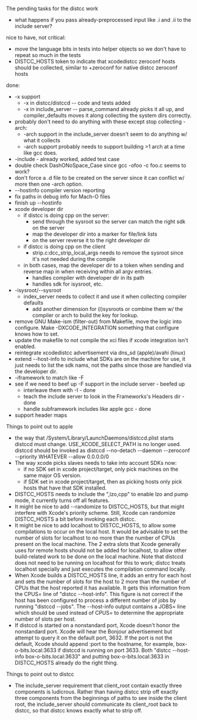 The pending tasks for the distcc work
  * what happens if you pass already-preprocessed input like .i and .ii to the include server?

nice to have, not critical:
  * move the language bits in tests into helper objects so we don't have to repeat so much in the tests
  * DISTCC\_HOSTS token to indicate that xcodedistcc zeroconf hosts should be collected, similar to +zeroconf for native distcc zeroconf hosts


done:
  * -x support
    * -x in distcc/distccd -- code and tests added
    * -x in include\_server -- parse\_command already picks it all up, and compiler\_defaults moves it along collecting the system dirs correctly.
  * probably don't need to do anything with these except stop collecting -arch:
    * -arch support in the include\_server doesn't seem to do anything w/ what it collects
    * -arch support probably needs to support building >1 arch at a time like gcc does.
  * -include - already worked, added test case
  * double check DashONoSpace\_Case since gcc -ofoo -c foo.c seems to work?
  * don't force a .d file to be created on the server since it can conflict w/ more then one -arch option.
  * --hostinfo compiler version reporting
  * fix paths in debug info for Mach-O files
  * finish up --hostinfo
  * xcode developer dir
    * if distcc is doing cpp on the server:
      * send through the sysroot so the server can match the right sdk on the server
      * map the developer dir into a marker for file/link lists
      * on the server reverse it to the right developer dir
    * if distcc is doing cpp on the client
      * strip.c:dcc\_strip\_local\_args needs to remove the sysroot since it's not needed during the compile
    * in both cases, map the developer dir to a token when sending and reverse map in when receiving within all argv entries.
      * handles compiler with developer dir in its path
      * handles sdk for isysroot, etc.
  * -isysroot/--sysroot
    * index\_server needs to collect it and use it when collecting compiler defaults
      * add another dimension for (i)sysroots or combine them w/ the compiler or arch to build the key for lookup.
  * remove GNU Make-ism (filter-out) from Makefile, move the logic into configure.  Make -DXCODE\_INTEGRATION something that configure knows how to set.
  * update the makefile to not compile the xci files if xcode integration isn't enabled.
  * reintegrate xcodedistcc advertisement via dns\_sd (apple)/avahi (linux)
  * extend --host-info to include what SDKs are on the machine for use, it just needs to list the sdk nams, not the paths since those are handled via the developer dir.
  * -iframework to match like -F
  * see if we need to beef up -F support in the include server - beefed up
    * interleave them with -I - done
    * teach the include server to look in the Frameworks's Headers dir - done
    * handle subframework includes like apple gcc - done
  * support header maps

Things to point out to apple
  * the way that /System/Library/LaunchDaemons/distccd.plist starts distccd must change.  USE\_XCODE\_SELECT\_PATH is no longer used.  distccd should be invoked as distccd --no-detach --daemon --zeroconf --priority WHATEVER --allow 0.0.0.0/0
  * The way xcode picks slaves needs to take into account SDKs now:
    * if no SDK set in xcode project/target, only pick machines on the same major OS version.
    * if SDK set in xcode project/target, then as picking hosts only pick hosts that have that SDK installed.
  * DISTCC\_HOSTS needs to include the ",lzo,cpp" to enable lzo and pump mode, it currently turns off all features.
  * It might be nice to add --randomize to DISTCC\_HOSTS, but that might interfere with Xcode's priority scheme.  Still, Xcode can randomize DISTCC\_HOSTS a bit before invoking each distcc.
  * It might be nice to add localhost to DISTCC\_HOSTS, to allow some compilations to occur on the local host.  It would be advisable to set the number of slots for localhost to no more than the number of CPUs present on the local machine.  The 2 extra slots that Xcode generally uses for remote hosts should not be added for localhost, to allow other build-related work to be done on the local machine.  Note that distccd does not need to be running on localhost for this to work; distcc treats localhost specially and just executes the compilation command locally.
  * When Xcode builds a DISTCC\_HOSTS line, it adds an entry for each host and sets the number of slots for the host to 2 more than the number of CPUs that the host reported it has available.   It gets this information from the CPUS= line of "distcc --host-info".  This figure is not correct if the host has been configured to process a different number of jobs by running "distccd --jobs".  The --host-info output contains a JOBS= line which should be used instead of CPUS= to determine the appropriate number of slots per host.
  * If distccd is started on a nonstandard port, Xcode doesn't honor the nonstandard port.  Xcode will hear the Bonjour advertisement but attempt to query it on the default port, 3632.  If the port is not the default, Xcode should append :port to the hostname, for example, box-o-bits.local:3633 if distccd is running on port 3633.  Both "distcc --host-info box-o-bits.local:3633" and putting box-o-bits.local:3633 in DISTCC\_HOSTS already do the right thing.

Things to point out to distcc
  * The include\_server requirement that client\_root contain exactly three components is ludicrous.  Rather than having distcc strip off exactly three components from the beginnings of paths to see inside the client root, the include\_server should communicate its client\_root back to distcc, so that distcc knows exactly what to strip off.